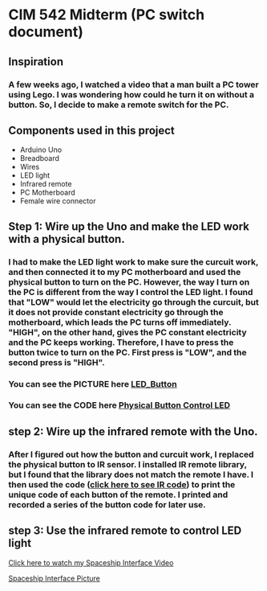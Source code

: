 # CIM 542 Midterm (PC switch document)


## Inspiration

### A few weeks ago, I watched a video that a man built a PC tower using Lego. I was wondering how could he turn it on without a button. So, I decide to make a remote switch for the PC. 

## Components used in this project

* Arduino Uno
* Breadboard
* Wires
* LED light
* Infrared remote
* PC Motherboard
* Female wire connector



## Step 1: Wire up the Uno and make the LED work with a physical button.
### I had to make the LED light work to make sure the curcuit work, and then connected it to my PC motherboard and used the physical button to turn on the PC. However, the way I turn on the PC is different from the way I control the LED light. I found that "LOW" would let the electricity go through the curcuit, but it does not provide constant electricity go through the motherboard, which leads the PC turns off immediately. "HIGH", on the other hand, gives the PC constant electricity and the PC keeps working. Therefore, I have to press the button twice to turn on the PC. First press is "LOW", and the second press is "HIGH". 
### You can see the PICTURE here [LED_Button](https://github.com/mengxiangjie/CIM542/blob/master/Midterm%20Project/pictures/IMG_3040.JPG)
### You can see the CODE here [Physical Button Control LED](https://github.com/mengxiangjie/CIM542/blob/master/Midterm%20Project/Button_Controls_LED/Button_Controls_LED.ino)



## step 2: Wire up the infrared remote with the Uno.
### After I figured out how the button and curcuit work, I replaced the physical button to IR sensor. I installed IR remote library, but I found that the library does not match the remote I have. I then used the code ([click here to see IR code](https://github.com/mengxiangjie/CIM542/blob/master/Midterm%20Project/IR_Codes/IR_Codes.ino)) to print the unique code of each button of the remote. I printed and recorded a series of the button code for later use. 



## step 3: Use the infrared remote to control LED light




[Click here to watch my Spaceship Interface Video](https://www.youtube.com/watch?v=yIs-YTIfQFg&feature=youtu.be)

[Spaceship Interface Picture](https://github.com/mengxiangjie/CIM542-1C/blob/master/Week%203/IMG_2860.JPG)


 
